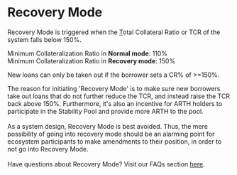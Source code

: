 # Recovery Mode

Recovery Mode is triggered when the [T](https://docs.liquity.org/faq/recovery-mode#what-is-the-total-collateralization-ratio)otal Collateral Ratio or TCR of the system falls below 150%.&#x20;

Minimum Collateralization Ratio in **Normal mode**: 110% \
Minimum Collateralization Ratio in **Recovery mode**: 150%&#x20;

New loans can only be taken out if the borrower sets a CR% of >=150%.&#x20;

The reason for initiating 'Recovery Mode' is to make sure new borrowers take out loans that do not further reduce the TCR, and instead raise the TCR back above 150%. Furthermore, it's also an incentive for ARTH holders to participate in the Stability Pool and provide more ARTH to the pool.\
\
As a system design, Recovery Mode is best avoided. Thus, the mere possibility of going into recovery mode should be an alarming point for ecosystem participants to make amendments to their position, in order to not go into Recovery Mode.    \
\
Have questions about Recovery Mode? Visit our FAQs section [here](../faqs.md#recovery-mode).&#x20;
